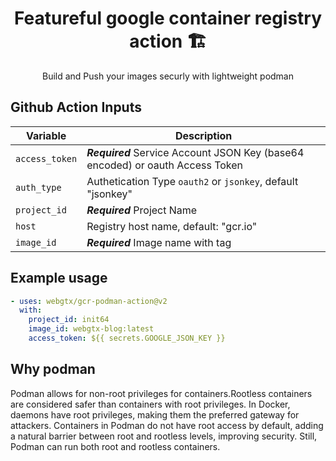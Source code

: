 <div align=center>

# Featureful google container registry action 🏗
Build and Push your images securly with lightweight podman
  
</div>

## Github Action Inputs

| Variable                         | Description                                                                   |
|----------------------------------|-------------------------------------------------------------------------------|
| `access_token`                   | ***Required*** Service Account JSON Key (base64 encoded) or oauth Access Token|
| `auth_type`                      | Authetication Type `oauth2` or `jsonkey`, default "jsonkey"                   |
| `project_id`                     | ***Required*** Project Name                                                   |
| `host`                           |  Registry host name, default: "gcr.io"                                        |
| `image_id`                       | ***Required*** Image name with tag                                            |

## Example usage
```yml
- uses: webgtx/gcr-podman-action@v2
  with:
    project_id: init64
    image_id: webgtx-blog:latest
    access_token: ${{ secrets.GOOGLE_JSON_KEY }}
```

## Why podman
Podman allows for non-root privileges for containers.Rootless containers are considered safer than containers with root privileges.
In Docker, daemons have root privileges, making them the preferred gateway for attackers. Containers in Podman do not have root access by default,
adding a natural barrier between root and rootless levels, improving security. Still, Podman can run both root and rootless containers.
